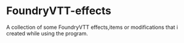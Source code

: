# FoundryVTT-effects

A collection of some FoundryVTT effects,items or modifications that i created while using the program.
